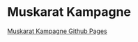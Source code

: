 # Muskarat Kampagne

[Muskarat Kampagne Github Pages](https://anselmringleben.github.io/muskarat_kampagne/)